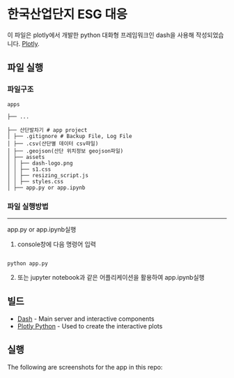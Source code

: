 # 한국산업단지 ESG 대응

이 파일은 plotly에서 개발한 python 대화형 프레임워크인 dash을 사용해 작성되었습니다. [Plotly](https://plot.ly/).

## 파일 실행

### 파일구조

```
apps

├── ...

├── 산단발차기 # app project
│ ├── .gitignore # Backup File, Log File
│ ├── .csv(산단별 데이터 csv파일)
│ ├── .geojson(산단 위치정보 geojson파일)
│ ├── assets
│ │ ├── dash-logo.png
│ │ ├── s1.css
│ │ ├── resizing_script.js
│ │ ├── styles.css
│ ├── app.py or app.ipynb

```

### 파일 실행방법 
----------------
app.py or app.ipynb실행

1. console창에 다음 명령어 입력
```

python app.py

```


2. 또는 jupyter notebook과 같은 어플리케이션을 활용하여 app.ipynb실행


## 빌드

- [Dash](https://dash.plot.ly/) - Main server and interactive components
- [Plotly Python](https://plot.ly/python/) - Used to create the interactive plots

## 실행

The following are screenshots for the app in this repo:


